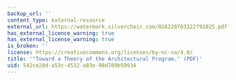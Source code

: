 ```yaml
---
backup_url: ''
content_type: external-resource
external_url: https://watermark.silverchair.com/016228703322791025.pdf?token=AQECAHi208BE49Ooan9kkhW_Ercy7Dm3ZL_9Cf3qfKAc485ysgAAArswggK3BgkqhkiG9w0BBwagggKoMIICpAIBADCCAp0GCSqGSIb3DQEHATAeBglghkgBZQMEAS4wEQQMvrylE_xfb5gBeAEcAgEQgIICbjZsUl8xntedCtKKxDrI6hxUJf6u4RWwIhzl3Rn0QrbJ5jlabTuygM9fIFN8GXwBC3xUSmTXjuhuMmWoE2F8GlbUrZrCcByiWwKwVSh_VWkBhAFWBJ5oMRJX3gn6r9Kebw5G_bqrkwTUaOI3x4Z673FzdvnVag3LW3ejBCSEGjhZ0j_ee5B_68eUlgeVITi0WUpGndFqkJqvbPnc-ED-hcStHn74CYtwSzxkd-8PWoCzMA_xbKipepy32LgfzmAeKEET0m67ypd6dw9tVcGtvzpw55iYyUjI_0LHZi6yk5L8R_TngYY9OpM-wjXg1Qu73WKTrpJcwjAL9zy9tyeJEcdcy3-PUECnvBogdmE-Ij1_AYACqrSUjMPMJ5_hQB4DSrK6-2k2ELBdy6bzXc9UwOkb6hL6oFIs2lpdn3XXbdI47XZeXGTmtK5auuHhq6_samktIup0-5Wg71t646BPGBErHwuW3lQVI_IEIsaumK36--t7IjxWgX6Dy0NEJiSydoBtU61Cj_z4ysIK4oLryQu89JIWC4THyLX4QkJg5he6n5Kqas3HT3Sm9FCHXYbI1xc-sHVQhviM0brbdAwErOGyZeEy-3xN6afhkNt1wA1XxHWDQj-yQ8wP1aHTUwyhbRPstrFFRLX3DJJGE9VCFN6gxZbRNPQwpXBIM6yMceHMPqedCdECj8H4zZ9DvwL8k4U1iwrHhl6jb7oETa3utAbJAGRMpi0PZV1VoeUO6zpGFxh8fsiTVKo6JsQmWGYfF8k6X0MmzyvLuiV-bQgZvDmtQvjyIodxtjhaVNMTho1al0IdtgBccNoKqja5Ls4
has_external_licence_warning: true
has_external_license_warning: true
is_broken: ''
license: https://creativecommons.org/licenses/by-nc-sa/4.0/
title: '"Toward a Theory of the Architectural Program." (PDF)'
uid: 542ce28d-a53c-4532-a83e-98d709b59934
---
```

